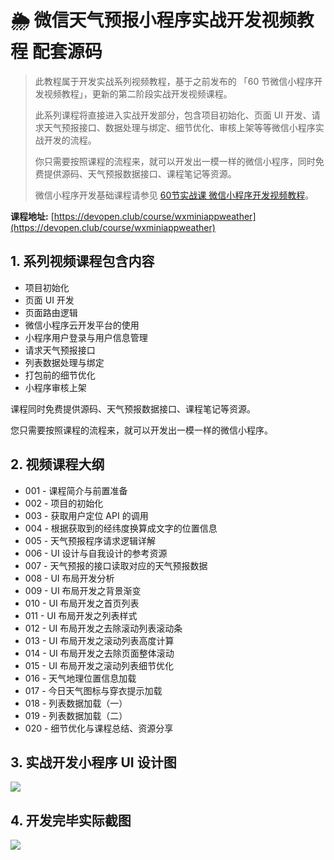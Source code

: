 # 🌦 微信天气预报小程序实战开发视频教程 配套源码

>此教程属于开发实战系列视频教程，基于之前发布的 「60 节微信小程序开发视频教程」，更新的第二阶段实战开发视频课程。
>
>此系列课程将直接进入实战开发部分，包含项目初始化、页面 UI 开发、请求天气预报接口、数据处理与绑定、细节优化、审核上架等等微信小程序实战开发的流程。
>
>你只需要按照课程的流程来，就可以开发出一模一样的微信小程序，同时免费提供源码、天气预报数据接口、课程笔记等资源。
>
>微信小程序开发基础课程请参见 [60节实战课 微信小程序开发视频教程](https://devopen.club/course/wxminiapp)。

**课程地址:** [https://devopen.club/course/wxminiappweather](https://devopen.club/course/wxminiappweather)

## 1. 系列视频课程包含内容

- 项目初始化
- 页面 UI 开发
- 页面路由逻辑
- 微信小程序云开发平台的使用
- 小程序用户登录与用户信息管理
- 请求天气预报接口
- 列表数据处理与绑定
- 打包前的细节优化
- 小程序审核上架

课程同时免费提供源码、天气预报数据接口、课程笔记等资源。

您只需要按照课程的流程来，就可以开发出一模一样的微信小程序。

## 2. 视频课程大纲

- 001 - 课程简介与前置准备
- 002 - 项目的初始化
- 003 - 获取用户定位 API 的调用
- 004 - 根据获取到的经纬度换算成文字的位置信息
- 005 - 天气预报程序请求逻辑详解
- 006 - UI 设计与自我设计的参考资源
- 007 - 天气预报的接口读取对应的天气预报数据
- 008 - UI 布局开发分析
- 009 - UI 布局开发之背景渐变
- 010 - UI 布局开发之首页列表
- 011 - UI 布局开发之列表样式
- 012 - UI 布局开发之去除滚动列表滚动条
- 013 - UI 布局开发之滚动列表高度计算
- 014 - UI 布局开发之去除页面整体滚动
- 015 - UI 布局开发之滚动列表细节优化
- 016 - 天气地理位置信息加载
- 017 - 今日天气图标与穿衣提示加载
- 018 - 列表数据加载（一）
- 019 - 列表数据加载（二）
- 020 - 细节优化与课程总结、资源分享

## 3. 实战开发小程序 UI 设计图

![](https://image.devopen.club/ui-weatherapp.jpg)

## 4. 开发完毕实际截图

![](https://image.devopen.club/screenshot.png)
